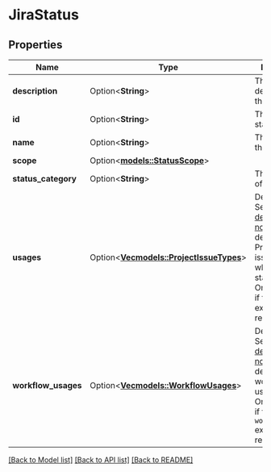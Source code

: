 # JiraStatus

## Properties

Name | Type | Description | Notes
------------ | ------------- | ------------- | -------------
**description** | Option<**String**> | The description of the status. | [optional]
**id** | Option<**String**> | The ID of the status. | [optional]
**name** | Option<**String**> | The name of the status. | [optional]
**scope** | Option<[**models::StatusScope**](StatusScope.md)> |  | [optional]
**status_category** | Option<**String**> | The category of the status. | [optional]
**usages** | Option<[**Vec<models::ProjectIssueTypes>**](ProjectIssueTypes.md)> | Deprecated. See the [deprecation notice](https://developer.atlassian.com/cloud/jira/platform/changelog/#CHANGE-2298) for details.  Projects and issue types where the status is used. Only available if the `usages` expand is requested. | [optional]
**workflow_usages** | Option<[**Vec<models::WorkflowUsages>**](WorkflowUsages.md)> | Deprecated. See the [deprecation notice](https://developer.atlassian.com/cloud/jira/platform/changelog/#CHANGE-2298) for details.  The workflows that use this status. Only available if the `workflowUsages` expand is requested. | [optional]

[[Back to Model list]](../README.md#documentation-for-models) [[Back to API list]](../README.md#documentation-for-api-endpoints) [[Back to README]](../README.md)


